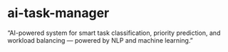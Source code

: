# ai-task-manager
“AI-powered system for smart task classification, priority prediction, and workload balancing — powered by NLP and machine learning.”
